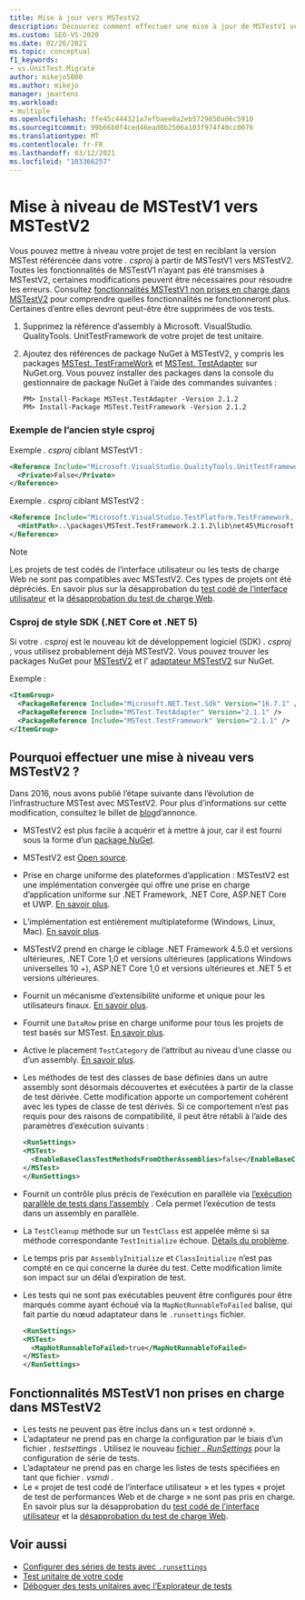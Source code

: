 ```yaml
---
title: Mise à jour vers MSTestV2
description: Découvrez comment effectuer une mise à jour de MSTestV1 vers MSTestV2
ms.custom: SEO-VS-2020
ms.date: 02/26/2021
ms.topic: conceptual
f1_keywords:
- vs.UnitTest.Migrate
author: mikejo5000
ms.author: mikejo
manager: jmartens
ms.workload:
- multiple
ms.openlocfilehash: ffe45c444321a7efbaee0a2eb5729850a06c5910
ms.sourcegitcommit: 99b66b0f4ced46ead0b2506a103f974f40cc0076
ms.translationtype: MT
ms.contentlocale: fr-FR
ms.lasthandoff: 03/12/2021
ms.locfileid: "103366257"
---
```

# <a name="upgrade-from-mstestv1-to-mstestv2"></a>Mise à niveau de MSTestV1 vers MSTestV2

Vous pouvez mettre à niveau votre projet de test en reciblant la version MSTest référencée dans votre *. csproj* à partir de MSTestV1 vers MSTestV2. Toutes les fonctionnalités de MSTestV1 n’ayant pas été transmises à MSTestV2, certaines modifications peuvent être nécessaires pour résoudre les erreurs. Consultez [fonctionnalités MSTestV1 non prises en charge dans MSTestV2](#mstestv1-features-that-are-not-supported-in-mstestv2) pour comprendre quelles fonctionnalités ne fonctionneront plus. Certaines d’entre elles devront peut-être être supprimées de vos tests.

1. Supprimez la référence d’assembly à Microsoft. VisualStudio. QualityTools. UnitTestFramework de votre projet de test unitaire.
2. Ajoutez des références de package NuGet à MSTestV2, y compris les packages [MSTest. TestFrameWork](https://www.nuget.org/packages/MSTest.TestFramework) et [MSTest. TestAdapter](https://www.nuget.org/packages/MSTest.TestAdapter/) sur NuGet.org. Vous pouvez installer des packages dans la console du gestionnaire de package NuGet à l’aide des commandes suivantes :

    ```console
    PM> Install-Package MSTest.TestAdapter -Version 2.1.2
    PM> Install-Package MSTest.TestFramework -Version 2.1.2
    ```

### <a name="old-style-csproj-example"></a>Exemple de l’ancien style csproj

Exemple *. csproj* ciblant MSTestV1 :

```xml
<Reference Include="Microsoft.VisualStudio.QualityTools.UnitTestFramework, Version=10.0.0.0, Culture=neutral, PublicKeyToken=b03f5f7f11d50a3a, processorArchitecture=MSIL">
  <Private>False</Private>
</Reference>
```

Exemple *. csproj* ciblant MSTestV2 :

```xml
<Reference Include="Microsoft.VisualStudio.TestPlatform.TestFramework, Version=14.0.0.0, Culture=neutral, PublicKeyToken=b03f5f7f11d50a3a, processorArchitecture=MSIL">
  <HintPath>..\packages\MSTest.TestFramework.2.1.2\lib\net45\Microsoft.VisualStudio.TestPlatform.TestFramework.dll</HintPath>
</Reference>
```

> [!NOTE]
> Les projets de test codés de l’interface utilisateur ou les tests de charge Web ne sont pas compatibles avec MSTestV2. Ces types de projets ont été dépréciés. En savoir plus sur la désapprobation du [test codé de l’interface utilisateur](https://devblogs.microsoft.com/devops/changes-to-coded-ui-test-in-visual-studio-2019/) et la [désapprobation du test de charge Web](https://devblogs.microsoft.com/devops/cloud-based-load-testing-service-eol/).

### <a name="sdk-style-csproj-net-core-and-net-5"></a>Csproj de style SDK (.NET Core et .NET 5)

Si votre *. csproj* est le nouveau kit de développement logiciel (SDK) *. csproj* , vous utilisez probablement déjà MSTestV2. Vous pouvez trouver les packages NuGet pour [MSTestV2](https://www.nuget.org/packages/MSTest.TestFramework) et l' [adaptateur MSTestV2](https://www.nuget.org/packages/MSTest.TestAdapter/) sur NuGet.

Exemple :

```xml
<ItemGroup>
  <PackageReference Include="Microsoft.NET.Test.Sdk" Version="16.7.1" />
  <PackageReference Include="MSTest.TestAdapter" Version="2.1.1" />
  <PackageReference Include="MSTest.TestFramework" Version="2.1.1" />
</ItemGroup>
```

## <a name="why-upgrade-to-mstestv2"></a>Pourquoi effectuer une mise à niveau vers MSTestV2 ?

Dans 2016, nous avons publié l’étape suivante dans l’évolution de l’infrastructure MSTest avec MSTestV2. Pour plus d’informations sur cette modification, consultez le billet de [blog](https://devblogs.microsoft.com/devops/taking-the-mstest-framework-forward-with-mstest-v2/)d’annonce.

* MSTestV2 est plus facile à acquérir et à mettre à jour, car il est fourni sous la forme d’un [package NuGet](https://www.nuget.org/packages/MSTest.TestFramework/).
* MSTestV2 est [Open source](https://github.com/microsoft/testfx).
* Prise en charge uniforme des plateformes d’application : MSTestV2 est une implémentation convergée qui offre une prise en charge d’application uniforme sur .NET Framework, .NET Core, ASP.NET Core et UWP. [En savoir plus](https://blogs.msdn.microsoft.com/devops/2016/09/01/announcing-mstest-v2-framework-support-for-net-core-1-0-rtm/).
* L’implémentation est entièrement multiplateforme (Windows, Linux, Mac). [En savoir plus](https://blogs.msdn.microsoft.com/devops/2017/04/05/mstest-v2-is-open-source/).
* MSTestV2 prend en charge le ciblage .NET Framework 4.5.0 et versions ultérieures, .NET Core 1,0 et versions ultérieures (applications Windows universelles 10 +), ASP.NET Core 1,0 et versions ultérieures et .NET 5 et versions ultérieures.
* Fournit un mécanisme d’extensibilité uniforme et unique pour les utilisateurs finaux. [En savoir plus](https://blogs.msdn.microsoft.com/devops/2017/07/18/extending-mstest-v2/).
* Fournit une `DataRow` prise en charge uniforme pour tous les projets de test basés sur MSTest. [En savoir plus](https://blogs.msdn.microsoft.com/devops/2017/02/25/mstest-v2-now-and-ahead/).
* Active le placement `TestCategory` de l’attribut au niveau d’une classe ou d’un assembly. [En savoir plus](https://blogs.msdn.microsoft.com/devops/2017/02/25/mstest-v2-now-and-ahead/).
* Les méthodes de test des classes de base définies dans un autre assembly sont désormais découvertes et exécutées à partir de la classe de test dérivée. Cette modification apporte un comportement cohérent avec les types de classe de test dérivés. Si ce comportement n’est pas requis pour des raisons de compatibilité, il peut être rétabli à l’aide des paramètres d’exécution suivants :

    ```xml
    <RunSettings>    
    <MSTest> 
      <EnableBaseClassTestMethodsFromOtherAssemblies>false</EnableBaseClassTestMethodsFromOtherAssemblies> 
    </MSTest> 
    </RunSettings>
    ```

* Fournit un contrôle plus précis de l’exécution en parallèle via [l’exécution parallèle de tests dans l’assembly](https://github.com/Microsoft/testfx-docs/blob/master/RFCs/004-In-Assembly-Parallel-Execution.md) . Cela permet l’exécution de tests dans un assembly en parallèle.
* La `TestCleanup` méthode sur un `TestClass` est appelée même si sa méthode correspondante `TestInitialize` échoue. [Détails du problème](https://github.com/Microsoft/testfx/issues/250).
* Le temps pris par `AssemblyInitialize` et `ClassInitialize` n’est pas compté en ce qui concerne la durée du test. Cette modification limite son impact sur un délai d’expiration de test.
* Les tests qui ne sont pas exécutables peuvent être configurés pour être marqués comme ayant échoué via la `MapNotRunnableToFailed` balise, qui fait partie du nœud adaptateur dans le `.runsettings` fichier.

    ```xml
    <RunSettings>    
    <MSTest> 
      <MapNotRunnableToFailed>true</MapNotRunnableToFailed> 
    </MSTest> 
    </RunSettings>
    ```

## <a name="mstestv1-features-that-are-not-supported-in-mstestv2"></a>Fonctionnalités MSTestV1 non prises en charge dans MSTestV2

*   Les tests ne peuvent pas être inclus dans un « test ordonné ».
*   L’adaptateur ne prend pas en charge la configuration par le biais d’un fichier *. testsettings* . Utilisez le nouveau [fichier *. RunSettings*](../test/configure-unit-tests-by-using-a-dot-runsettings-file.md) pour la configuration de série de tests.
*   L’adaptateur ne prend pas en charge les listes de tests spécifiées en tant que fichier *. vsmdi* .
*   Le « projet de test codé de l’interface utilisateur » et les types « projet de test de performances Web et de charge » ne sont pas pris en charge. En savoir plus sur la désapprobation du [test codé de l’interface utilisateur](https://devblogs.microsoft.com/devops/changes-to-coded-ui-test-in-visual-studio-2019/) et la [désapprobation du test de charge Web](https://devblogs.microsoft.com/devops/cloud-based-load-testing-service-eol/).

## <a name="see-also"></a>Voir aussi

- [Configurer des séries de tests avec `.runsettings`](../test/configure-unit-tests-by-using-a-dot-runsettings-file.md)
- [Test unitaire de votre code](../test/unit-test-your-code.md)
- [Déboguer des tests unitaires avec l’Explorateur de tests](../test/debug-unit-tests-with-test-explorer.md)
